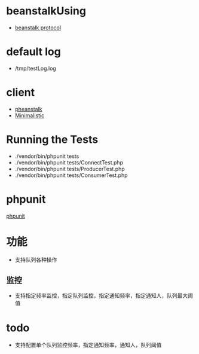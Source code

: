 # beanstalkUsing

* [beanstalk protocol](https://raw.githubusercontent.com/kr/beanstalkd/master/doc/protocol.txt)

# default log
* /tmp/testLog.log

# client
* [pheanstalk](https://github.com/pda/pheanstalk)
* [Minimalistic ](https://github.com/davidpersson/beanstalk)


# Running the Tests
* ./vendor/bin/phpunit tests
* ./vendor/bin/phpunit tests/ConnectTest.php
* ./vendor/bin/phpunit tests/ProducerTest.php
* ./vendor/bin/phpunit tests/ConsumerTest.php

# phpunit
[phpunit](https://phpunit.readthedocs.io/zh_CN/latest/)


# 功能
- 支持队列各种操作
## 监控
- 支持指定频率监控，指定队列监控，指定通知频率，指定通知人，队列最大阈值

# todo
- 支持配置单个队列监控频率，指定通知频率，通知人，队列阈值



